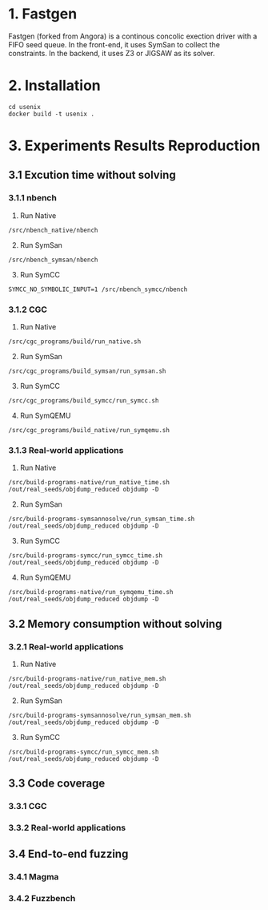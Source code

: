 # 1. Fastgen

Fastgen (forked from Angora) is a continous concolic exection driver with a FIFO seed queue. In the front-end, it uses SymSan to collect the constraints. In the backend, it uses Z3 or JIGSAW as its solver.

# 2. Installation

```
cd usenix
docker build -t usenix .
```

# 3. Experiments Results Reproduction


## 3.1 Excution time without solving 

### 3.1.1 nbench

1. Run Native

```
/src/nbench_native/nbench
```

2. Run SymSan

```
/src/nbench_symsan/nbench
```

3. Run SymCC

```
SYMCC_NO_SYMBOLIC_INPUT=1 /src/nbench_symcc/nbench
```

### 3.1.2 CGC

1. Run Native

```
/src/cgc_programs/build/run_native.sh
```

2. Run SymSan

```
/src/cgc_programs/build_symsan/run_symsan.sh
```

3. Run SymCC

```
/src/cgc_programs/build_symcc/run_symcc.sh
```

4. Run SymQEMU

```
/src/cgc_programs/build_native/run_symqemu.sh
```

### 3.1.3 Real-world applications

1. Run Native

```
/src/build-programs-native/run_native_time.sh /out/real_seeds/objdump_reduced objdump -D
```

2. Run SymSan

```
/src/build-programs-symsannosolve/run_symsan_time.sh /out/real_seeds/objdump_reduced objdump -D
```

3. Run SymCC

```
/src/build-programs-symcc/run_symcc_time.sh /out/real_seeds/objdump_reduced objdump -D
```

4. Run SymQEMU

```
/src/build-programs-native/run_symqemu_time.sh /out/real_seeds/objdump_reduced objdump -D
```

## 3.2 Memory consumption without solving

### 3.2.1 Real-world applications

1. Run Native

```
/src/build-programs-native/run_native_mem.sh /out/real_seeds/objdump_reduced objdump -D
```

2. Run SymSan

```
/src/build-programs-symsannosolve/run_symsan_mem.sh /out/real_seeds/objdump_reduced objdump -D
```

3. Run SymCC

```
/src/build-programs-symcc/run_symcc_mem.sh /out/real_seeds/objdump_reduced objdump -D
```

## 3.3 Code coverage

### 3.3.1 CGC
### 3.3.2 Real-world applications

## 3.4 End-to-end fuzzing

### 3.4.1 Magma
### 3.4.2 Fuzzbench


